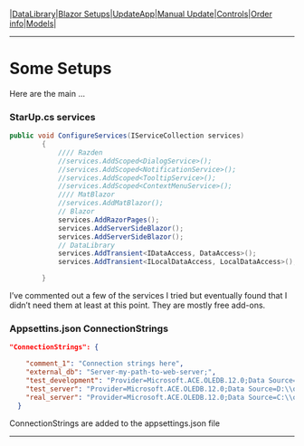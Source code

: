 |[DataLibrary](datalibrary.md)|[Blazor Setups](setups.md)|[UpdateApp](updateapp.md)|[Manual Update](manualupdate.md)|[Controls](controls.md)|[Order info](orderinfo.md)|[Models](models.md)|

---

# Some Setups

Here are the main ...

### StarUp.cs services
```csharp
public void ConfigureServices(IServiceCollection services)
        {
            //// Razden
            //services.AddScoped<DialogService>();
            //services.AddScoped<NotificationService>();
            //services.AddScoped<TooltipService>();
            //services.AddScoped<ContextMenuService>();
            //// MatBlazor
            //services.AddMatBlazor();
            // Blazor
            services.AddRazorPages();
            services.AddServerSideBlazor();
            services.AddServerSideBlazor();
            // DataLibrary
            services.AddTransient<IDataAccess, DataAccess>();
            services.AddTransient<ILocalDataAccess, LocalDataAccess>();

        }
```
I’ve commented out a few of the services I tried but eventually found that I didn’t need them at least at this point. They are mostly free add-ons.
### Appsettins.json ConnectionStrings
```json
"ConnectionStrings": {

    "comment_1": "Connection strings here",
    "external_db": "Server-my-path-to-web-server;",
    "test_development": "Provider=Microsoft.ACE.OLEDB.12.0;Data Source=C:\\Users\\Desctop\\test.mdb; User id=admin; Password=;",
    "test_server": "Provider=Microsoft.ACE.OLEDB.12.0;Data Source=D:\\own\\folder\\path.mdb; User id=admin; Password=;",
    "real_server": "Provider=Microsoft.ACE.OLEDB.12.0;Data Source=C:\\own\\folder\\path.mdb; User id=admin; Password=;"
  }
```
ConnectionStrings are added to the appsettings.json file

---
